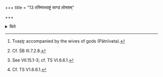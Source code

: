 +++
title = "13 तस्मिंस्त्वाष्ट्रं साण्डं लोमशम्"

+++

<details><summary>थिते</summary>

13. At that (post),[^1] having dedicated (a he-goat which is) uncastrated,[^2] hairy, and yellowish, to Tvaṣṭr̥ having released it after fire has been carried around it,[^3] (the Adhvaryu) should cause the animal-sacrifice to stand firmly established (i.e. perform it completely) with ghee.[^4]   

[^1]: Tvaṣṭr̥ accompanied by the wives of gods (Pātnīvata).  

[^2]: Cf. ŚB III.7.2.8.  

[^3]: See VII.15.1-3; cf. TS VI.6.6.1.  

[^4]: Cf. TS V1.6.6.1.  
</details>
